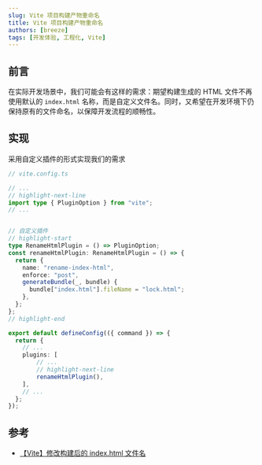 ```yaml
---
slug: Vite 项目构建产物重命名
title: Vite 项目构建产物重命名
authors: [breeze]
tags: [开发体验, 工程化, Vite]
---
```


## 前言
在实际开发场景中，我们可能会有这样的需求：期望构建生成的 HTML 文件不再使用默认的 `index.html` 名称，而是自定义文件名。同时，又希望在开发环境下仍保持原有的文件命名，以保障开发流程的顺畅性。

## 实现
采用自定义插件的形式实现我们的需求

```ts
// vite.config.ts

// ...
// highlight-next-line
import type { PluginOption } from "vite";
// ...


// 自定义插件
// highlight-start
type RenameHtmlPlugin = () => PluginOption;
const renameHtmlPlugin: RenameHtmlPlugin = () => {
  return {
    name: "rename-index-html",
    enforce: "post",
    generateBundle(_, bundle) {
      bundle["index.html"].fileName = "lock.html";
    },
  };
};
// highlight-end

export default defineConfig(({ command }) => {
  return {
    // ...
    plugins: [
        // ...
        // highlight-next-line
        renameHtmlPlugin(),
    ],
    // ...
  };
});

```

## 参考
- [【Vite】修改构建后的 index.html 文件名](https://blog.csdn.net/Superman_H/article/details/140335001)

